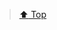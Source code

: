 > [:arrow_up: Top](<https://discordapp.com/channels/694612386744631306/703954860705316865/717344062629216256>)